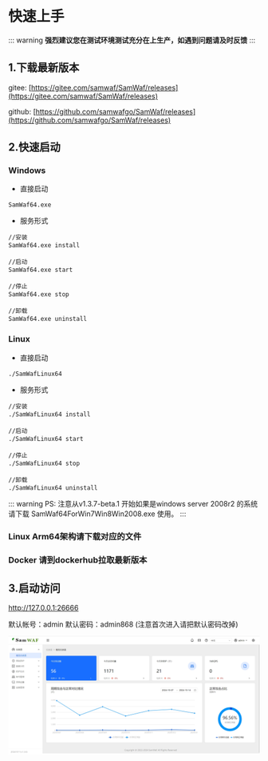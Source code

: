 # 快速上手

::: warning
**强烈建议您在测试环境测试充分在上生产，如遇到问题请及时反馈**
:::

## 1.下载最新版本 <Badge text="v1.3.11" type="tip" />
gitee:  [https://gitee.com/samwaf/SamWaf/releases](https://gitee.com/samwaf/SamWaf/releases)

github: [https://github.com/samwafgo/SamWaf/releases](https://github.com/samwafgo/SamWaf/releases)

## 2.快速启动
### Windows
- 直接启动
```
SamWaf64.exe
```
- 服务形式
```
//安装
SamWaf64.exe install 

//启动
SamWaf64.exe start

//停止
SamWaf64.exe stop

//卸载
SamWaf64.exe uninstall
```

### Linux

- 直接启动
```
./SamWafLinux64
```
- 服务形式
```
//安装
./SamWafLinux64 install 

//启动
./SamWafLinux64 start

//停止
./SamWafLinux64 stop

//卸载
./SamWafLinux64 uninstall
```
::: warning
PS:
注意从v1.3.7-beta.1 开始如果是windows server 2008r2 的系统请下载 SamWaf64ForWin7Win8Win2008.exe 使用。
:::
### Linux Arm64架构请下载对应的文件

### Docker 请到dockerhub拉取最新版本

## 3.启动访问

http://127.0.0.1:26666

默认帐号：admin  默认密码：admin868 (注意首次进入请把默认密码改掉)

![SamWaf主画面](/images/overview.png)